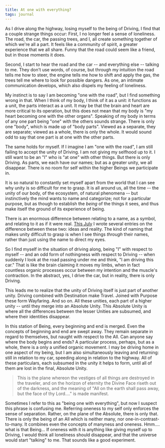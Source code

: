 ```yaml
---
title: At one with everything?
tags: journal
---
```


As I drive along the highway, losing myself to the being of Driving, I
find that a couple strange things occur: First, I no longer feel a sense
of loneliness.  The road, the car, the passing trees, and I, all create
something together of which we're all a part.  It feels like a community
of spirit, a greater experience that we all share.  Funny that the road
could seem like a friend, but in those moments it does.

Second, I start to hear the road and the car -- and everything else --
talking to me.  They don't use words, of course, but through my
intuition the road tells me how to steer, the engine tells me how to
shift and apply the gas, the trees tell me where to look for possible
dangers.  As one, an intimate communication develops, which also dispels
my feeling of loneliness.

My instinct is to say I am becoming "one with the road", but I find
something wrong in that.  When I think of my body, I think of it as a
unit: it functions as a unit, the parts interact as a unit.  It may be
that the brain and heart are more critical to its operation, but this
does not mean that my body is "my heart becoming one with the other
organs".  Speaking of my body in terms of any one part being "one" with
the others sounds strange.  There is only one "body", which is made up
of "body parts".  Viewed as a separate, they are separate; viewed as a
whole, there is only the whole.  It would sound odd to say that one part
is at one with the other parts.

The same holds for myself.  If I imagine I am "one with the road", I am
still failing to accept the unity of Driving.  I am not giving my
selfhood up to it.  I still want to be an "I" who is "at one" with other
things.  But there is only Driving.  As parts, we each have our names;
but as a greater unity, we all disappear.  There is no room for self
within the higher Beings we participate in.

It is so natural to constantly set myself apart from the world that I
can see why unity is so difficult for me to grasp.  It is all around us,
all the time -- the unity of our body, of the ecosystem, of natural
phenomena -- but instinctively the mind wants to name and categorize;
not for a particular purpose, but as though to establish the *being* of
the things it sees, and thus make itself the ground of its experience of
being.

There is an enormous difference between relating to a name, as a symbol,
and relating to it as if it were real.  [This July](jul2004) I wrote several
entries on the difference between these two: ideas and reality.  The
kind of naming that makes unity difficult to grasp is when I see things
*through* their names, rather than just using the name to direct my
eyes.

So I find myself in the situation of driving along, being "I" with
respect to myself -- and an odd form of nothingness with respect to
Driving -- when suddenly I look at the road passing under me and think,
"I am driving this car."  That is like the brain claiming it moves my
limbs, when in fact countless organic processes occur between my
intention and the muscle's contraction.  In the abstract, yes, I drive
the car, but in reality, there is only Driving.

This leads me to realize that the unity of Driving itself is just part
of another unity.  Driving combined with Destination make Travel.
Joined with Purpose these form Wayfaring.  And so on.  All these
unities, each part of a higher unity -- until they merge into an
Absolute Unity.  This Absolute Unity is where all the differences
between the lesser Unities are subsumed, and where their identities
disappear.

In this station of Being, every beginning and end is merged.  Even the
concepts of beginning and end are swept away.  They remain separate in
regard to themselves, but naught with respect to the All.  Can anyone
say where the body begins and ends?  A particular process, perhaps, but
as a whole, there is a only a unified organic movement.  I may be
driving home in one aspect of my being, but I am also simultaneously
leaving and returning: still in relation to my car, speeding along in
relation to the highway.  All of these particulars, each subsumed in the
unity it helps to form, until all of them are lost in the final,
Absolute Unity.

> This is the plane whereon the vestiges of all things are destroyed in
> the traveler, and on the horizon of eternity the Divine Face riseth
> out of the darkness, and the meaning of "All on the earth shall pass
> away, but the face of thy Lord...." is made manifest.

Sometimes I refer to this as "being one with everything", but now I
suspect this phrase is confusing me.  Referring oneness to my self only
enforces the sense of separation.  Rather, on the plane of the Absolute,
there is only that.  There is only the being of an All which is neither
many, nor one-in-contrast-to-many.  It combines even the concepts of
manyness and oneness.  Hmm.... what is that Being...  If oneness with it
is anything like giving myself up to Driving, I would think all
loneliness should disappear, and that the universe would start "talking"
to me.  That sounds like a good experiment.


